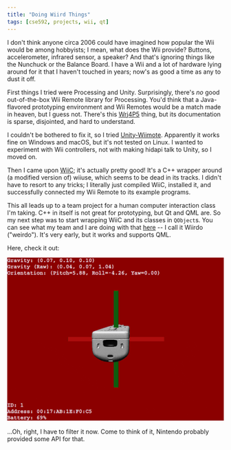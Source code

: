 ```yaml
---
title: "Doing Wiird Things"
tags: [cse592, projects, wii, qt]
---
```


I don't think anyone circa 2006 could have imagined how popular the Wii would be among hobbyists; I mean, what does the Wii provide?  Buttons, accelerometer, infrared sensor, a speaker?  And that's ignoring things like the Nunchuck or the Balance Board.  I have a Wii and a lot of hardware lying around for it that I haven't touched in years; now's as good a time as any to dust it off.

First things I tried were Processing and Unity.  Surprisingly, there's *no* good out-of-the-box Wii Remote library for Processing.  You'd think that a Java-flavored prototyping environment and Wii Remotes would be a match made in heaven, but I guess not.  There's this [Wrj4P5](http://wrj4p5.osdn.jp) thing, but its documentation is sparse, disjointed, and hard to understand.

I couldn't be bothered to fix it, so I tried [Unity-Wiimote](https://github.com/Flafla2/Unity-Wiimote).  Apparently it works fine on Windows and macOS, but it's not tested on Linux.  I wanted to experiment with Wii controllers, not with making hidapi talk to Unity, so I moved on.

Then I came upon [WiiC](https://github.com/grandelli/WiiC); it's actually pretty good!  It's a C++ wrapper around (a modified version of) wiiuse, which seems to be dead in its tracks.  I didn't have to resort to any tricks; I literally just compiled WiiC, installed it, and successfully connected my Wii Remote to its example programs.

This all leads up to a team project for a human computer interaction class I'm taking.  C++ in itself is not great for prototyping, but Qt and QML are.  So my next step was to start wrapping WiiC and its classes in `QObject`s.  You can see what my team and I are doing with that [here](https://github.com/JesseTG/Wiirdo) -- I call it Wiirdo ("weirdo").  It's very early, but it works and supports QML.

Here, check it out:

<img class="center-block" src="/images/blog/wiimote-unfiltered.gif" alt="Wii Remote demonstration with unfiltered input"/>

...Oh, right, I have to filter it now.  Come to think of it, Nintendo probably provided some API for that.